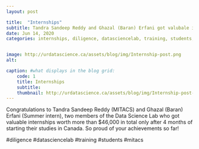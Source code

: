 ```yaml
---
layout: post

title:  "Internships"
subtitle: Tandra Sandeep Reddy and Ghazal (Baran) Erfani got valubale internships.
date: Jun 14, 2020
categories: internships, diligence, datasciencelab, training, students, mitacs


image: http://urdatascience.ca/assets/blog/img/Internship-post.png
alt: 

caption: #what displays in the blog grid:
    code: 1
    title: Internships
    subtitle: 
    thumbnail: http://urdatascience.ca/assets/blog/img/Internship-post-sqr.jpg
---
```


Congratulations to Tandra Sandeep Reddy (MITACS) and Ghazal (Baran) Erfani (Summer intern), two members of the Data Science Lab who got valuable internships worth more than $46,000 in total only after 4 months of starting their studies in Canada. So proud of your achievements so far!

#diligence #datasciencelab #training #students #mitacs

